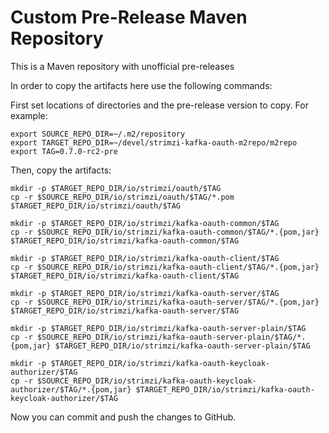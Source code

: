 Custom Pre-Release Maven Repository
===================================

This is a Maven repository with unofficial pre-releases

In order to copy the artifacts here use the following commands:

First set locations of directories and the pre-release version to copy.
For example:

```
export SOURCE_REPO_DIR=~/.m2/repository
export TARGET_REPO_DIR=~/devel/strimzi-kafka-oauth-m2repo/m2repo
export TAG=0.7.0-rc2-pre
```

Then, copy the artifacts:

```
mkdir -p $TARGET_REPO_DIR/io/strimzi/oauth/$TAG
cp -r $SOURCE_REPO_DIR/io/strimzi/oauth/$TAG/*.pom $TARGET_REPO_DIR/io/strimzi/oauth/$TAG

mkdir -p $TARGET_REPO_DIR/io/strimzi/kafka-oauth-common/$TAG
cp -r $SOURCE_REPO_DIR/io/strimzi/kafka-oauth-common/$TAG/*.{pom,jar} $TARGET_REPO_DIR/io/strimzi/kafka-oauth-common/$TAG

mkdir -p $TARGET_REPO_DIR/io/strimzi/kafka-oauth-client/$TAG
cp -r $SOURCE_REPO_DIR/io/strimzi/kafka-oauth-client/$TAG/*.{pom,jar} $TARGET_REPO_DIR/io/strimzi/kafka-oauth-client/$TAG

mkdir -p $TARGET_REPO_DIR/io/strimzi/kafka-oauth-server/$TAG
cp -r $SOURCE_REPO_DIR/io/strimzi/kafka-oauth-server/$TAG/*.{pom,jar} $TARGET_REPO_DIR/io/strimzi/kafka-oauth-server/$TAG

mkdir -p $TARGET_REPO_DIR/io/strimzi/kafka-oauth-server-plain/$TAG
cp -r $SOURCE_REPO_DIR/io/strimzi/kafka-oauth-server-plain/$TAG/*.{pom,jar} $TARGET_REPO_DIR/io/strimzi/kafka-oauth-server-plain/$TAG

mkdir -p $TARGET_REPO_DIR/io/strimzi/kafka-oauth-keycloak-authorizer/$TAG
cp -r $SOURCE_REPO_DIR/io/strimzi/kafka-oauth-keycloak-authorizer/$TAG/*.{pom,jar} $TARGET_REPO_DIR/io/strimzi/kafka-oauth-keycloak-authorizer/$TAG
```

Now you can commit and push the changes to GitHub.
